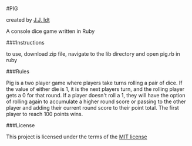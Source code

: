 #PIG

created by [J.J. Idt](https://github.com/jjidt)

A console dice game written in Ruby

###Instructions

to use, download zip file, navigate to the lib directory and open pig.rb in ruby

###Rules

Pig is a two player game where players take turns rolling a pair of dice.  If the value of either die is 1, it is the next players turn, and the rolling player gets a 0 for that round.
If a player doesn't roll a 1, they will have the option of rolling again to accumulate a higher round score
or passing to the other player and adding their current round score to their point total.  The first player to reach 100 points wins.

###License

This project is licensed under the terms of the [MIT license](http://mit-license.org/)
